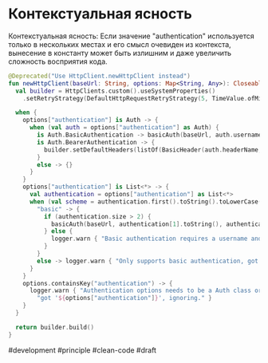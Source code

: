 # Контекстуальная ясность

Контекстуальная ясность: Если значение "authentication" используется только в нескольких местах и его смысл очевиден из контекста, вынесение в константу может быть излишним и даже увеличить сложность восприятия кода.

```kotlin
@Deprecated("Use HttpClient.newHttpClient instead")
fun newHttpClient(baseUrl: String, options: Map<String, Any>): CloseableHttpClient {
  val builder = HttpClients.custom().useSystemProperties()
    .setRetryStrategy(DefaultHttpRequestRetryStrategy(5, TimeValue.ofMilliseconds(3000)))

  when {
    options["authentication"] is Auth -> {
      when (val auth = options["authentication"] as Auth) {
        is Auth.BasicAuthentication -> basicAuth(baseUrl, auth.username, auth.password, builder)
        is Auth.BearerAuthentication -> {
          builder.setDefaultHeaders(listOf(BasicHeader(auth.headerName, "Bearer " + auth.token)))
        }
        else -> {}
      }
    }
    options["authentication"] is List<*> -> {
      val authentication = options["authentication"] as List<*>
      when (val scheme = authentication.first().toString().toLowerCase()) {
        "basic" -> {
          if (authentication.size > 2) {
            basicAuth(baseUrl, authentication[1].toString(), authentication[2].toString(), builder)
          } else {
            logger.warn { "Basic authentication requires a username and password, ignoring." }
          }
        }
        else -> logger.warn { "Only supports basic authentication, got '$scheme', ignoring." }
      }
    }
    options.containsKey("authentication") -> {
      logger.warn { "Authentication options needs to be a Auth class or a list of values, " +
        "got '${options["authentication"]}', ignoring." }
    }
  }

  return builder.build()
}
```

#development #principle #clean-code
#draft